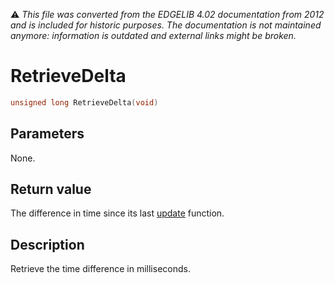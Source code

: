:warning: _This file was converted from the EDGELIB 4.02 documentation from 2012 and is included for historic purposes. The documentation is not maintained anymore: information is outdated and external links might be broken._

# RetrieveDelta


```c++
unsigned long RetrieveDelta(void)
```

## Parameters
None.

## Return value
The difference in time since its last [update](classevtimer_update.md) function.

## Description
Retrieve the time difference in milliseconds.

